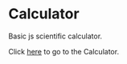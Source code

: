 # Calculator
Basic js scientific calculator.

Click [here](https://matthewrsun.github.io/Calculator/) to go to the Calculator.
